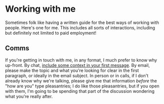 # Working with me

Sometimes folk like having a written guide for the best ways of working with
people. Here's one for me. This includes all sorts of interactions, including
but definitely not limited to paid employment!

## Comms

If you're getting in touch with me, in any format, I much prefer to know why
up-front. By chat, [include some context in your first message][nohello]. By
email, please make the topic and what you're looking for clear in the first
paragraph, or ideally in the email subject. In person or in calls, if I don't
already know why we're talking, please give me that information _before_ the
"how are you" type pleasantries; I do like those pleasantries, but if you open
with them, I'm going to be spending that part of the discussion wondering what
you're really after.

[nohello]: https://aka.ms/nohello
